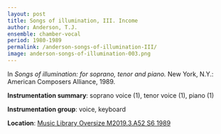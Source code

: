 ```yaml
---
layout: post
title: Songs of illumination, III. Income
author: Anderson, T.J.
ensemble: chamber-vocal
period: 1980-1989
permalink: /anderson-songs-of-illumination-III/
image: anderson-songs-of-illumination-003.png
---
```


In *Songs of illumination: for soprano, tenor and piano.* New York, N.Y.: American Composers Alliance, 1989.

**Instrumentation summary**: soprano voice (1), tenor voice (1), piano (1)

**Instrumentation group**: voice, keyboard 

**Location**: <a href="https://tufts-primo.hosted.exlibrisgroup.com/permalink/f/14dinuo/01TUN_ALMA21102270180003851" target="_blank">Music Library Oversize M2019.3.A52 S6 1989</a>

